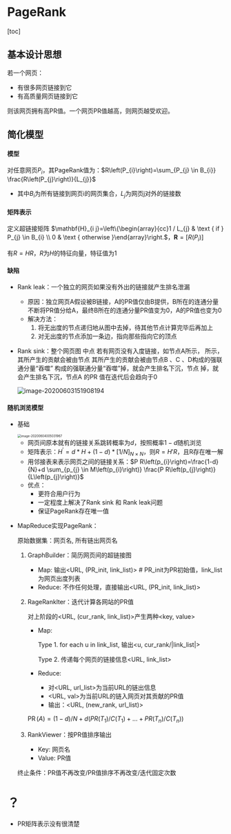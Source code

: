 # PageRank

[toc]

## 基本设计思想

若一个网页：

+ 有很多网页链接到它
+ 有高质量网页链接到它

则该网页拥有高PR值。一个网页PR值越高，则网页越受欢迎。



## 简化模型

#### 模型

对任意网页$P_i$，其PageRank值为：$R\left(P_{i}\right)=\sum_{P_{j} \in B_{i}} \frac{R\left(P_{j}\right)}{L_{j}}$

+ 其中$B_i$为所有链接到网页i的网页集合，$L_j$为网页j对外的链接数

#### 矩阵表示

定义超链接矩阵 $\mathbf{H}_{i j}=\left\{\begin{array}{cc}1 / L_{j} & \text { if } P_{j} \in B_{i} \\ 0 & \text { otherwise }\end{array}\right.$，$\mathbf{R}=\left[R\left(P_{i}\right)\right]$

有$R=HR$，$R$为$H$的特征向量，特征值为1

#### 缺陷

+ Rank leak：一个独立的网页如果没有外出的链接就产生排名泄漏
  + 原因：独立网页A假设被B链接，A的PR值仅由B提供，B所在的连通分量不断将PR值分给A，最终B所在的连通分量PR值变为0，A的PR值也变为0
  + 解决方法：
    1. 将无出度的节点递归地从图中去掉，待其他节点计算完毕后再加上
    2. 对无出度的节点添加一条边，指向那些指向它的顶点

+ Rank sink：整个网页图 中点 若有网页没有入度链接，如节点A所示， 所示，其所产生的贡献会被由节点 其所产生的贡献会被由节点B 、C 、D构成的强联通分量“吞噬” 构成的强联通分量“吞噬”掉，就会产生排名下沉，节点 掉，就会产生排名下沉，节点A 的PR 值在迭代后会趋向于0

  ![image-20200603151908194](C:\Users\lenovo\AppData\Roaming\Typora\typora-user-images\image-20200603151908194.png)

#### 随机浏览模型

+ 基础

  <img src="C:\Users\lenovo\AppData\Roaming\Typora\typora-user-images\image-20200604005031967.png" alt="image-20200604005031967" style="zoom: 50%;" />

  + 网页间原本就有的链接关系跳转概率为$d$，按照概率$1-d$随机浏览
  + 矩阵表示：$H^{\prime}=d * H+(1-d) *[1 / N]_{N \times N}$，则$R=H'R$，且R存在唯一解
  + 用邻接表来表示网页之间的链接关系：$P R\left(p_{i}\right)=\frac{1-d}{N}+d \sum_{p_{j} \in M\left(p_{i}\right)} \frac{P R\left(p_{j}\right)}{L\left(p_{j}\right)}$
  + 优点：
    + 更符合用户行为
    + 一定程度上解决了Rank sink 和 Rank leak问题
    + 保证PageRank存在唯一值

+ MapReduce实现PageRank：

  原始数据集：网页名, 所有链出网页名

  1. GraphBuilder：简历网页间的超链接图

     + Map: 输出<URL, (PR_init, link_list)>		# PR_init为PR初始值，link_list为网页出度列表
     + Reduce: 不作任何处理，直接输出<URL, (PR_init, link_list)>

  2. RageRanklter：迭代计算各网站的PR值

     对上阶段的<URL, (cur_rank, link_list)>产生两种<key, value>

     + Map: 

       Type 1. for each u in link_list, 输出<u, cur_rank/|link_list|>

       Type 2. 传递每个网页的链接信息<URL, link_list>

     + Reduce: 

       + 对<URL, url_list>为当前URL的链出信息
       + <URL, val>为当前URL的链入网页对其贡献的PR值
       + 输出：<URL, (new_rank, url_list)>

     $\operatorname{PR}(A)=(1-d) / N+d\left(P R\left(T_{1}\right) / C\left(T_{1}\right)+\ldots+P R\left(T_{n}\right) / C\left(T_{n}\right)\right)$

  3. RankViewer：按PR值排序输出

     + Key: 网页名
     + Value: PR值

  

  终止条件：PR值不再改变/PR值排序不再改变/迭代固定次数



# ？

+ PR矩阵表示没有很清楚